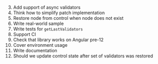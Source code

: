 3. Add support of async validators
4. Think how to simplify patch implementation
7. Restore node from control when node does not exist
8. Write real-world sample
10. Write tests for `getLastValidators`
12. Support CI
13. Check that library works on Angular pre-12
14. Cover environment usage
15. Write documentation
16. Should we update control state after set of validators was restored
